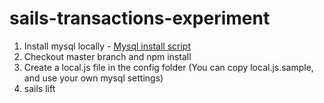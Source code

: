 # sails-transactions-experiment

1. Install mysql locally - [Mysql install script](http://www.macminivault.com/mysql-yosemite/)
2. Checkout master branch and npm install
3. Create a local.js file in the config folder (You can copy local.js.sample, and use your own mysql settings)
4. sails lift